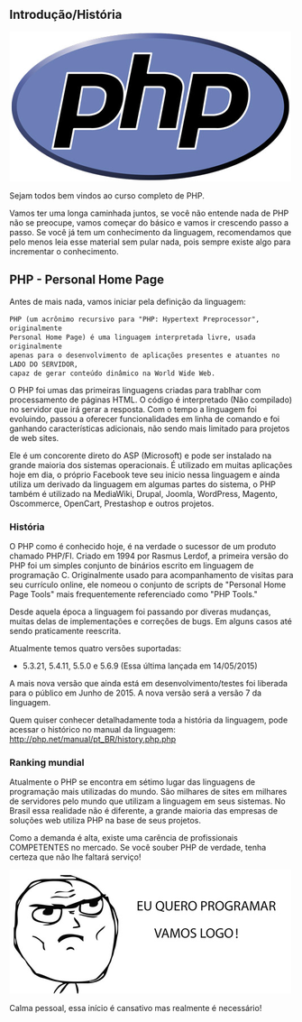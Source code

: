 ## Introdução/História

![PHP Logo](imagens/logo-php.jpg)

Sejam todos bem vindos ao curso completo de PHP. 

Vamos ter uma longa caminhada juntos, se você não entende nada de PHP não se preocupe, vamos começar do básico e vamos ir crescendo passo a passo. Se você já tem um conhecimento da linguagem, recomendamos que pelo menos leia esse material sem pular nada, pois sempre existe algo para incrementar o conhecimento.

## PHP - Personal Home Page

Antes de mais nada, vamos iniciar pela definição da linguagem:

```
PHP (um acrônimo recursivo para "PHP: Hypertext Preprocessor", originalmente 
Personal Home Page) é uma linguagem interpretada livre, usada originalmente 
apenas para o desenvolvimento de aplicações presentes e atuantes no LADO DO SERVIDOR, 
capaz de gerar conteúdo dinâmico na World Wide Web.
```

O PHP foi umas das primeiras linguagens criadas para trablhar com processamento de páginas HTML. O código é interpretado (Não compilado) no servidor que irá gerar a resposta. Com o tempo a linguagem foi evoluindo, passou a oferecer funcionalidades em linha de comando e foi ganhando características adicionais, não sendo mais limitado para projetos de web sites.

Ele é um concorente direto do ASP (Microsoft) e pode ser instalado na grande maioria dos sistemas operacionais. É utilizado em muitas aplicações hoje em dia, o próprio Facebook teve seu inicio nessa linguagem e ainda utiliza um derivado da linguagem em algumas partes do sistema, o PHP também é utilizado na MediaWiki, Drupal, Joomla, WordPress, Magento, Oscommerce, OpenCart, Prestashop e outros projetos.

### História

O PHP como é conhecido hoje, é na verdade o sucessor de um produto chamado PHP/FI. Criado em 1994 por Rasmus Lerdof, a primeira versão do PHP foi um simples conjunto de binários escrito em linguagem de programação C. Originalmente usado para acompanhamento de visitas para seu currículo online, ele nomeou o conjunto de scripts de "Personal Home Page Tools" mais frequentemente referenciado como "PHP Tools."

Desde aquela época a linguagem foi passando por diveras mudanças, muitas delas de implementações e correções de bugs. Em alguns casos até sendo praticamente reescrita. 

Atualmente temos quatro versões suportadas:

- 5.3.21, 5.4.11, 5.5.0 e 5.6.9 (Essa última lançada em 14/05/2015)

A mais nova versão que ainda está em desenvolvimento/testes foi liberada para o público em Junho de 2015. A nova versão será a versão 7 da linguagem.

Quem quiser conhecer detalhadamente toda a história da linguagem, pode acessar o histórico no manual da linguagem: http://php.net/manual/pt_BR/history.php.php

### Ranking mundial

Atualmente o PHP se encontra em sétimo lugar das linguagens de programação mais utilizadas do mundo. São milhares de sites em milhares de servidores pelo mundo que utilizam a linguagem em seus sistemas. No Brasil essa realidade não é diferente, a grande maioria das empresas de soluções web utiliza PHP na base de seus projetos.

Como a demanda é alta, existe uma carência de profissionais COMPETENTES no mercado. Se você souber PHP de verdade, tenha certeza que não lhe faltará serviço! 

![Vamos logo cara!](imagens/img1.jpg)

Calma pessoal, essa início é cansativo mas realmente é necessário!